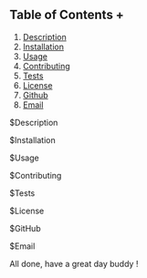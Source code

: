 ## Table of Contents +

1. [Description](#Description)
2. [Installation](#Installation)
3. [Usage](#Usage)
4. [Contributing](#Contributing)
5. [Tests](#Tests)
6. [License](#License)
7. [Github](#Github)
8. [Email](#Email)

$Description



$Installation



$Usage



$Contributing



$Tests



$License



$GitHub



$Email

All done, have a great day buddy !